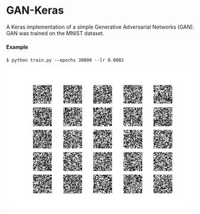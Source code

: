 # GAN-Keras
A Keras implementation of a simple Generative Adversarial Networks (GAN). GAN was trained on the MNIST dataset.

#### Example
```
$ python train.py --epochs 30000 --lr 0.0002
```
<p align="center">
    <img src="https://github.com/alnasli/GAN-Keras/blob/master/mnist_gan.gif" width="640"\>
</p>
